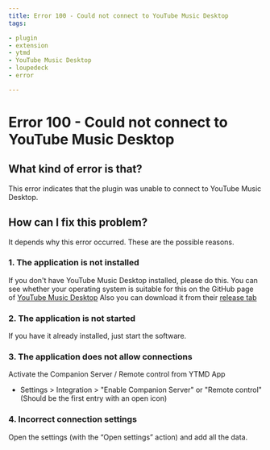 ```yaml
---
title: Error 100 - Could not connect to YouTube Music Desktop
tags:

- plugin
- extension
- ytmd
- YouTube Music Desktop
- loupedeck
- error

---
```


# Error 100 - Could not connect to YouTube Music Desktop

## What kind of error is that?

This error indicates that the plugin was unable to connect to YouTube Music Desktop.

## How can I fix this problem?

It depends why this error occurred. These are the possible reasons.

### 1. The application is not installed

If you don't have YouTube Music Desktop installed, please do this.
You can see whether your operating system is suitable for this on the GitHub page of [YouTube Music Desktop](https://github.com/ytmdesktop/ytmdesktop#available-for)
Also you can download it from their [release tab](https://github.com/ytmdesktop/ytmdesktop/releases)

### 2. The application is not started

If you have it already installed, just start the software.

### 3. The application does not allow connections

Activate the Companion Server / Remote control from YTMD App

- Settings &gt; Integration &gt; "Enable Companion Server" or "Remote control" (Should be the first entry with an open icon)

### 4. Incorrect connection settings

Open the settings (with the “Open settings” action) and add all the data.
